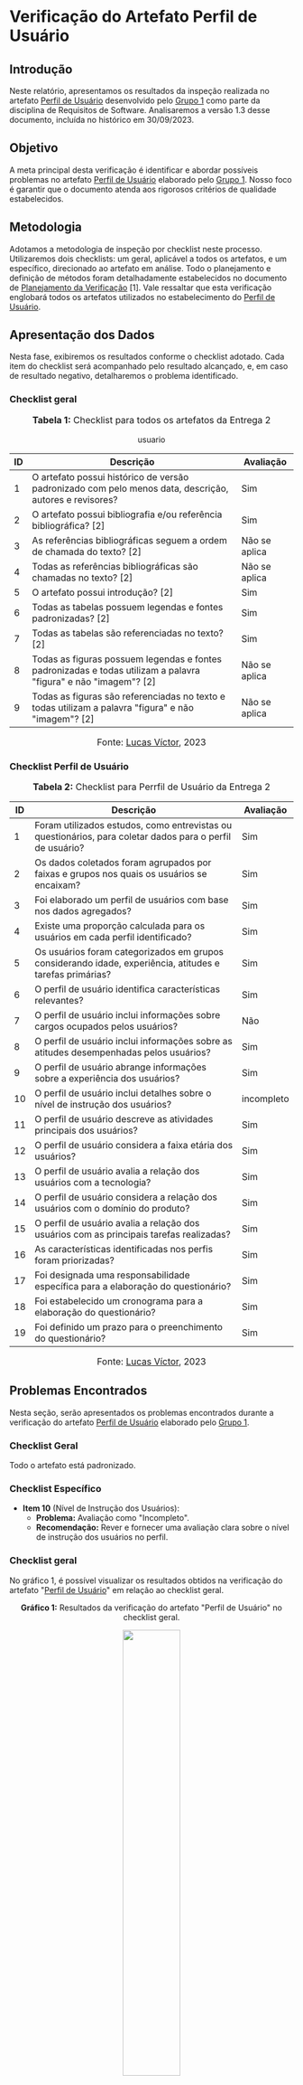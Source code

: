 
# Verificação do Artefato Perfil de Usuário

## Introdução

Neste relatório, apresentamos os resultados da inspeção realizada no artefato [Perfil de Usuário](https://github.com/Requisitos-de-Software/2023.2-Economia-DF/blob/main/docs/elicitacao/perfil_usuario.md) desenvolvido pelo [Grupo 1](https://github.com/Requisitos-de-Software/2023.2-Economia-DF) como parte da disciplina de Requisitos de Software. Analisaremos a versão 1.3 desse documento, incluída no histórico em 30/09/2023.

## Objetivo

A meta principal desta verificação é identificar e abordar possíveis problemas no artefato [Perfil de Usuário](https://github.com/Requisitos-de-Software/2023.2-Economia-DF/blob/main/docs/elicitacao/perfil_usuario.md) elaborado pelo [Grupo 1](https://github.com/Requisitos-de-Software/2023.2-Economia-DF). Nosso foco é garantir que o documento atenda aos rigorosos critérios de qualidade estabelecidos.

## Metodologia

Adotamos a metodologia de inspeção por checklist neste processo. Utilizaremos dois checklists: um geral, aplicável a todos os artefatos, e um específico, direcionado ao artefato em análise. Todo o planejamento e definição de métodos foram detalhadamente estabelecidos no documento de [Planejamento da Verificação](https://github.com/Requisitos-de-Software/2023.2-Economia-DF/blob/main/docs/verificacao/Grupo-02/Entrega-02/planejamento-verificacao-e2-grupo2.md#verifica%C3%A7%C3%A3o-e-valida%C3%A7%C3%A3o---entrega-3) [1]. Vale ressaltar que esta verificação englobará todos os artefatos utilizados no estabelecimento do [Perfil de Usuário](https://github.com/Requisitos-de-Software/2023.2-Economia-DF/blob/main/docs/elicitacao/perfil_usuario.md).



## Apresentação dos Dados

Nesta fase, exibiremos os resultados conforme o checklist adotado. Cada item do checklist será acompanhado pelo resultado alcançado, e, em caso de resultado negativo, detalharemos o problema identificado.

### Checklist geral

<div align="center">
<font size="3"><p style="text-align: center"><b>Tabela 1:</b> Checklist para todos os artefatos da Entrega 2</p></font>

<table>
  <thead>
    <tr>
      <th>ID</th>
      <th>Descrição</th>
      <th>Avaliação</th>
    </tr>
  </thead>
  <tbody>
    <tr>
      <td>1</td>
      <td>O artefato possui histórico de versão padronizado com pelo menos data, descrição, autores e revisores?</td>
      <td>Sim</td>
    </tr>
    <tr>usuario
      <td>2</td>
      <td>O artefato possui bibliografia e/ou referência bibliográfica? [2] </td>
      <td>Sim</td>
    </tr>
    <tr>
      <td>3</td>
      <td>As referências bibliográficas seguem a ordem de chamada do texto? [2]</td>
      <td>Não se aplica</td>
    </tr>
    <tr>
      <td>4</td>
      <td>Todas as referências bibliográficas são chamadas no texto? [2]</td>
      <td>Não se aplica</td>
    </tr>
    <tr>
      <td>5</td>
      <td>O artefato possui introdução? [2]</td>
      <td>Sim</td>
    </tr>
    <tr>
      <td>6</td>
      <td>Todas as tabelas possuem legendas e fontes padronizadas? [2]</td>
      <td>Sim</td>
    </tr>
    <tr>
      <td>7</td>
      <td>Todas as tabelas são referenciadas no texto? [2] </td>
      <td>Sim</td>
    </tr>
    <tr>
      <td>8</td>
      <td>Todas as figuras possuem legendas e fontes padronizadas e todas utilizam a palavra "figura" e não "imagem"? [2] </td>
      <td>Não se aplica</td>
    </tr>
    <tr>
      <td>9</td>
      <td>Todas as figuras são referenciadas no texto e todas utilizam a palavra "figura" e não "imagem"? [2] </td>
      <td>Não se aplica</td>
    </tr>
  </tbody>
</table>

<font size="3"><p style="text-align: center">Fonte: <a href="https://github.com/Lucas13032003">Lucas Víctor</a>, 2023</p></font>
</div>

### Checklist Perfil de Usuário


<div align="center">
<font size="3"><p style="text-align: center"><b>Tabela 2:</b> Checklist para Perrfil de Usuário da Entrega 2</p></font>

<table>
  <thead>
    <tr>
      <th>ID</th>
      <th>Descrição</th>
      <th>Avaliação</th>
    </tr>
  </thead>
  <tbody>
    <tr>
      <td>1</td>
      <td>Foram utilizados estudos, como entrevistas ou questionários, para coletar dados para o perfil de usuário?</td>
      <td>Sim</td>
    </tr>
    <tr>
      <td>2</td>
      <td>Os dados coletados foram agrupados por faixas e grupos nos quais os usuários se encaixam?</td>
      <td>Sim</td>
    </tr>
    <tr>
      <td>3</td>
      <td>Foi elaborado um perfil de usuários com base nos dados agregados?</td>
      <td>Sim</td>
    </tr>
    <tr>
      <td>4</td>
      <td>Existe uma proporção calculada para os usuários em cada perfil identificado?</td>
      <td>Sim</td>
    </tr>
    <tr>
      <td>5</td>
      <td>Os usuários foram categorizados em grupos considerando idade, experiência, atitudes e tarefas primárias?</td>
      <td>Sim</td>
    </tr>
    <tr>
      <td>6</td>
      <td>O perfil de usuário identifica características relevantes?</td>
      <td>Sim</td>
    </tr>
    <tr>
      <td>7</td>
      <td>O perfil de usuário inclui informações sobre cargos ocupados pelos usuários?</td>
      <td>Não</td>
    </tr>
    <tr>
      <td>8</td>
      <td>O perfil de usuário inclui informações sobre as atitudes desempenhadas pelos usuários?</td>
      <td>Sim</td>
    </tr>
    <tr>
      <td>9</td>
      <td>O perfil de usuário abrange informações sobre a experiência dos usuários?</td>
      <td>Sim</td>
    </tr>
    <tr>
      <td>10</td>
      <td>O perfil de usuário inclui detalhes sobre o nível de instrução dos usuários?</td>
      <td>incompleto</td>
    </tr>
    <tr>
      <td>11</td>
      <td>O perfil de usuário descreve as atividades principais dos usuários?</td>
      <td>Sim</td>
    </tr>
    <tr>
      <td>12</td>
      <td>O perfil de usuário considera a faixa etária dos usuários?</td>
      <td>Sim</td>
    </tr>
    <tr>
      <td>13</td>
      <td>O perfil de usuário avalia a relação dos usuários com a tecnologia?</td>
      <td>Sim</td>
    </tr>
    <tr>
      <td>14</td>
      <td>O perfil de usuário considera a relação dos usuários com o domínio do produto?</td>
      <td>Sim</td>
    </tr>
    <tr>
      <td>15</td>
      <td>O perfil de usuário avalia a relação dos usuários com as principais tarefas realizadas?</td>
      <td>Sim</td>
    </tr>
    <tr>
      <td>16</td>
      <td>As características identificadas nos perfis foram priorizadas?</td>
      <td>Sim</td>
    </tr>
    <tr>
      <td>17</td>
      <td>Foi designada uma responsabilidade específica para a elaboração do questionário?</td>
      <td>Sim</td>
    </tr>
    <tr>
      <td>18</td>
      <td>Foi estabelecido um cronograma para a elaboração do questionário?</td>
      <td>Sim</td>
    </tr>
    <tr>
      <td>19</td>
      <td>Foi definido um prazo para o preenchimento do questionário?</td>
      <td>Sim</td>
    </tr>
  </tbody>
</table>
<font size="3"><p style="text-align: center">Fonte: <a href="https://github.com/Lucas13032003">Lucas Víctor</a>, 2023</p></font>
</div>


## Problemas Encontrados

Nesta seção, serão apresentados os problemas encontrados durante a verificação do artefato [Perfil de Usuário](https://github.com/Requisitos-de-Software/2023.2-Economia-DF/blob/main/docs/elicitacao/perfil_usuario.md) elaborado pelo [Grupo 1](https://github.com/Requisitos-de-Software/2023.2-Economia-DF).

### Checklist Geral

Todo  o artefato está padronizado. 


### Checklist Específico

- **Item 10** (Nível de Instrução dos Usuários):
  - **Problema:** Avaliação como "Incompleto".
  - **Recomendação:** Rever e fornecer uma avaliação clara sobre o nível de instrução dos usuários no perfil.

### Checklist geral

No gráfico 1, é possível visualizar os resultados obtidos na verificação do artefato "[Perfil de Usuário](https://github.com/Requisitos-de-Software/2023.2-Economia-DF/blob/main/docs/elicitacao/perfil_usuario.md)" em relação ao checklist geral.

<div align="center">
  <p><b>Gráfico 1:</b> Resultados da verificação do artefato "Perfil de Usuário" no checklist geral.</p>

  <img src="https://github.com/Requisitos-de-Software/2023.2-Economia-DF/blob/main/docs/imagens/verififica%C3%A7%C3%A3o_LV/Perfil_usuarioa_1.png?raw=true" style="width: 45%;">

<font size="3"><p style="text-align: center">Fonte: <a href="https://github.com/Lucas13032003">Lucas Víctor</a>, 2023</p></font>
</div>

### Checklist específico

No gráfico 2, é possível visualizar os resultados obtidos na verificação do artefato "[Perfil de Usuário](https://github.com/Requisitos-de-Software/2023.2-Economia-DF/blob/main/docs/elicitacao/perfil_usuario.md)" em relação ao checklist específico.

<div align="center">
  <p><b>Gráfico 2:</b> Resultados da verificação do artefato "Perfil de Usuário" no checklist específico.</p>

  <img src="https://github.com/Requisitos-de-Software/2023.2-Economia-DF/blob/main/docs/imagens/verififica%C3%A7%C3%A3o_LV/Perfil_usuarioa.png?raw=true" style="width: 45%;">

<font size="3"><p style="text-align: center">Fonte: <a href="https://github.com/Lucas13032003">Lucas Víctor</a>, 2023</p></font>
</div>

## Gravação do Documento de Verificação "Perfil de Usuário"

No vídeo 1, é possível ver a gravação da avaliação da verificação do "Perfil de Usuário" do aplicativo do Economia DF.

<div align="center">
  
<p style="text-align: center"><a href="https://youtu.be/XuWAXNaY39U4" target="blanket"><b>Vídeo 1:</b> Avaliação da verificação do "Perfil de Usuário".</a></p>

<iframe width="560" height="315" src="https://www.youtube.com/embed/XuWAXNaY39U?si=W0D9_VF4qMdW6WtA" title="VErificação" frameborder="0" allow="accelerometer; autoplay; clipboard-write; encrypted-media; gyroscope; picture-in-picture; web-share" allowfullscreen></iframe>

<font size="3"><p style="text-align: center">Fonte: <a href="https://github.com/Lucas13032003">Lucas Víctor</a>, 2023</p></font>

</div>

## Referências Bibliográficas

> [1] Víctor, Lucas. [Planejamento da Verificação da Etapa 2 do Grupo 1](https://github.com/Requisitos-de-Software/2023.2-Economia-DF/blob/main/docs/verificacao/Grupo-01/Entrega-02/planejamento-verificacao-e2-grupo1.md), GAMA, FGA, 2023. Acesso em: 25 de novembro de 2023.
> 
> [2] Normas ABNT: 2023. Disponível em: <https://www.normasabnt.org/normas-abnt-2023/>. Acesso em: 18 de novembro de 2023.

## Bibliografia
>
> VICTOR, Lucas. [Planejamento de Verificação da Entrega 2](https://github.com/Requisitos-de-Software/2023.2-Economia-DF/blob/main/docs/verificacao/Grupo-02/Entrega-02/planejamento-verificacao-e2-grupo2.md), GAMA, FGA, 2023. Acesso em: 10 de novembro de 2023.
>
> Economia - DF. [Introspecção](https://github.com/Requisitos-de-Software/2023.2-Economia-DF), FGA, GAMA, 2023. Acesso em: 10 de novembro de 2023.

## Histórico de Versões

| Versão | Data   | Descrição     | Autor     |  Revisor        |
| :----: | ------ | ------------- | --------- | :-------------: |
| `1.0`  | 26/11/2023 | Criação do documento  | [Lucas Víctor](https://github.com/Lucas1303200)| [Lucas Oliveira](https://github.com/) |
| `1.1`  | 27/11/2023 | Avaliação do documento  | [Lucas Víctor](https://github.com/Lucas1303200)| [Lucas Oliveira](https://github.com/) |
